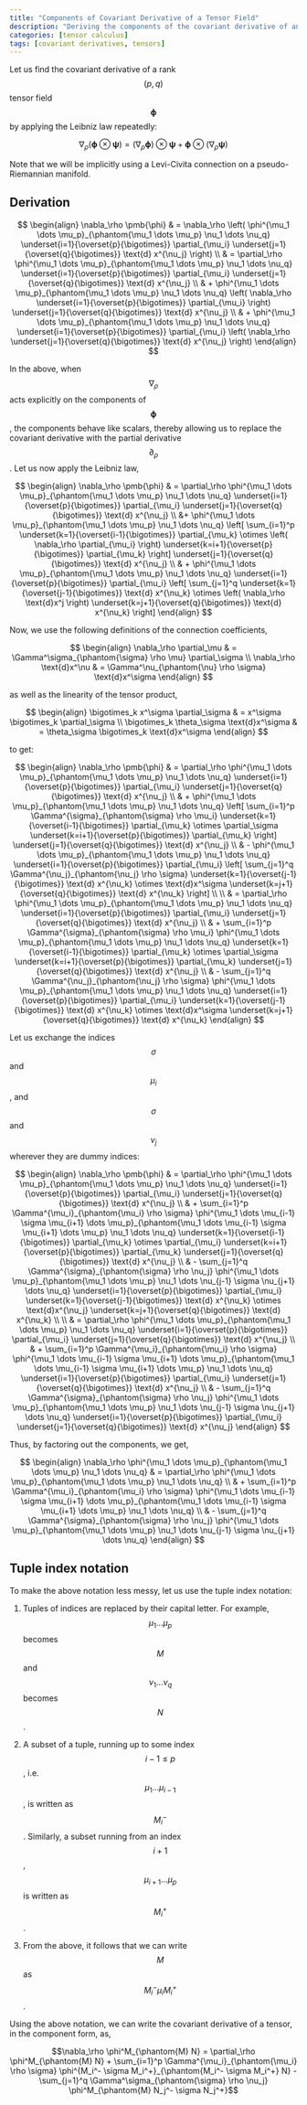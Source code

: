 ```yaml
---
title: "Components of Covariant Derivative of a Tensor Field"
description: "Deriving the components of the covariant derivative of an arbitrary tensor field"
categories: [tensor calculus]
tags: [covariant derivatives, tensors]
---
```


Let us find the covariant derivative of a rank $$(p, q)$$ tensor field $$\pmb{\phi}$$ by applying the Leibniz law repeatedly:

$$\nabla_\rho \left( \pmb{\phi} \otimes \pmb{\psi} \right) = \left( \nabla_\rho \pmb{\phi} \right) \otimes \pmb{\psi} + \pmb{\phi} \otimes \left( \nabla_\rho \pmb{\psi} \right)$$

Note that we will be implicitly using a Levi-Civita connection on a pseudo-Riemannian manifold.

## Derivation

$$
\begin{align}
\nabla_\rho \pmb{\phi} & = \nabla_\rho \left( \phi^{\mu_1 \dots \mu_p}_{\phantom{\mu_1 \dots \mu_p} \nu_1 \dots \nu_q} \underset{i=1}{\overset{p}{\bigotimes}} \partial_{\mu_i} \underset{j=1}{\overset{q}{\bigotimes}} \text{d} x^{\nu_j} \right) \\
 & = \partial_\rho \phi^{\mu_1 \dots \mu_p}_{\phantom{\mu_1 \dots \mu_p} \nu_1 \dots \nu_q} \underset{i=1}{\overset{p}{\bigotimes}} \partial_{\mu_i} \underset{j=1}{\overset{q}{\bigotimes}} \text{d} x^{\nu_j} \\
 & + \phi^{\mu_1 \dots \mu_p}_{\phantom{\mu_1 \dots \mu_p} \nu_1 \dots \nu_q} \left( \nabla_\rho \underset{i=1}{\overset{p}{\bigotimes}} \partial_{\mu_i} \right) \underset{j=1}{\overset{q}{\bigotimes}} \text{d} x^{\nu_j} \\
 & + \phi^{\mu_1 \dots \mu_p}_{\phantom{\mu_1 \dots \mu_p} \nu_1 \dots \nu_q} \underset{i=1}{\overset{p}{\bigotimes}} \partial_{\mu_i} \left( \nabla_\rho \underset{j=1}{\overset{q}{\bigotimes}} \text{d} x^{\nu_j} \right)
\end{align}
$$

In the above, when $$\nabla_\rho$$ acts explicitly on the components of $$\pmb{\phi}$$, the components behave like scalars, thereby allowing us to replace the covariant derivative with the partial derivative $$\partial_\rho$$. Let us now apply the Leibniz law,

$$
\begin{align}
\nabla_\rho \pmb{\phi} & = \partial_\rho \phi^{\mu_1 \dots \mu_p}_{\phantom{\mu_1 \dots \mu_p} \nu_1 \dots \nu_q} \underset{i=1}{\overset{p}{\bigotimes}} \partial_{\mu_i} \underset{j=1}{\overset{q}{\bigotimes}} \text{d} x^{\nu_j} \\
 &+ \phi^{\mu_1 \dots \mu_p}_{\phantom{\mu_1 \dots \mu_p} \nu_1 \dots \nu_q} \left[ \sum_{i=1}^p \underset{k=1}{\overset{i-1}{\bigotimes}} \partial_{\mu_k} \otimes \left( \nabla_\rho \partial_{\mu_i} \right) \underset{k=i+1}{\overset{p}{\bigotimes}} \partial_{\mu_k} \right] \underset{j=1}{\overset{q}{\bigotimes}} \text{d} x^{\nu_j} \\
 & + \phi^{\mu_1 \dots \mu_p}_{\phantom{\mu_1 \dots \mu_p} \nu_1 \dots \nu_q} \underset{i=1}{\overset{p}{\bigotimes}} \partial_{\mu_i} \left[ \sum_{j=1}^q \underset{k=1}{\overset{j-1}{\bigotimes}} \text{d} x^{\nu_k} \otimes \left( \nabla_\rho \text{d}x^j \right) \underset{k=j+1}{\overset{q}{\bigotimes}} \text{d} x^{\nu_k} \right]
\end{align}
$$

Now, we use the following definitions of the connection coefficients,

$$
\begin{align}
\nabla_\rho \partial_\mu & = \Gamma^\sigma_{\phantom{\sigma} \rho \mu} \partial_\sigma \\
\nabla_\rho \text{d}x^\nu & = \Gamma^\nu_{\phantom{\nu} \rho \sigma} \text{d}x^\sigma
\end{align}
$$

as well as the linearity of the tensor product,

$$
\begin{align}
\bigotimes_k x^\sigma \partial_\sigma & = x^\sigma \bigotimes_k \partial_\sigma  \\ \bigotimes_k \theta_\sigma \text{d}x^\sigma & = \theta_\sigma \bigotimes_k \text{d}x^\sigma
\end{align}
$$

to get:

$$
\begin{align}
\nabla_\rho \pmb{\phi} & = \partial_\rho \phi^{\mu_1 \dots \mu_p}_{\phantom{\mu_1 \dots \mu_p} \nu_1 \dots \nu_q} \underset{i=1}{\overset{p}{\bigotimes}} \partial_{\mu_i} \underset{j=1}{\overset{q}{\bigotimes}} \text{d} x^{\nu_j} \\
 & + \phi^{\mu_1 \dots \mu_p}_{\phantom{\mu_1 \dots \mu_p} \nu_1 \dots \nu_q} \left[ \sum_{i=1}^p \Gamma^{\sigma}_{\phantom{\sigma} \rho \mu_i} \underset{k=1}{\overset{i-1}{\bigotimes}} \partial_{\mu_k} \otimes \partial_\sigma \underset{k=i+1}{\overset{p}{\bigotimes}} \partial_{\mu_k} \right] \underset{j=1}{\overset{q}{\bigotimes}} \text{d} x^{\nu_j} \\
 & - \phi^{\mu_1 \dots \mu_p}_{\phantom{\mu_1 \dots \mu_p} \nu_1 \dots \nu_q} \underset{i=1}{\overset{p}{\bigotimes}} \partial_{\mu_i} \left[ \sum_{j=1}^q \Gamma^{\nu_j}_{\phantom{\nu_j} \rho \sigma} \underset{k=1}{\overset{j-1}{\bigotimes}} \text{d} x^{\nu_k} \otimes \text{d}x^\sigma \underset{k=j+1}{\overset{q}{\bigotimes}} \text{d} x^{\nu_k} \right] \\ \\
 & = \partial_\rho \phi^{\mu_1 \dots \mu_p}_{\phantom{\mu_1 \dots \mu_p} \nu_1 \dots \nu_q} \underset{i=1}{\overset{p}{\bigotimes}} \partial_{\mu_i} \underset{j=1}{\overset{q}{\bigotimes}} \text{d} x^{\nu_j} \\
 & + \sum_{i=1}^p \Gamma^{\sigma}_{\phantom{\sigma} \rho \mu_i} \phi^{\mu_1 \dots \mu_p}_{\phantom{\mu_1 \dots \mu_p} \nu_1 \dots \nu_q} \underset{k=1}{\overset{i-1}{\bigotimes}} \partial_{\mu_k} \otimes \partial_\sigma \underset{k=i+1}{\overset{p}{\bigotimes}} \partial_{\mu_k} \underset{j=1}{\overset{q}{\bigotimes}} \text{d} x^{\nu_j} \\
 & - \sum_{j=1}^q \Gamma^{\nu_j}_{\phantom{\nu_j} \rho \sigma} \phi^{\mu_1 \dots \mu_p}_{\phantom{\mu_1 \dots \mu_p} \nu_1 \dots \nu_q} \underset{i=1}{\overset{p}{\bigotimes}} \partial_{\mu_i} \underset{k=1}{\overset{j-1}{\bigotimes}} \text{d} x^{\nu_k} \otimes \text{d}x^\sigma \underset{k=j+1}{\overset{q}{\bigotimes}} \text{d} x^{\nu_k}
\end{align}
$$

Let us exchange the indices $$\sigma$$ and $$\mu_i$$, and $$\sigma$$ and $$\nu_j$$ wherever they are dummy indices:

$$
\begin{align}
\nabla_\rho \pmb{\phi} & = \partial_\rho \phi^{\mu_1 \dots \mu_p}_{\phantom{\mu_1 \dots \mu_p} \nu_1 \dots \nu_q} \underset{i=1}{\overset{p}{\bigotimes}} \partial_{\mu_i} \underset{j=1}{\overset{q}{\bigotimes}} \text{d} x^{\nu_j} \\
 & + \sum_{i=1}^p \Gamma^{\mu_i}_{\phantom{\mu_i} \rho \sigma} \phi^{\mu_1 \dots \mu_{i-1} \sigma \mu_{i+1} \dots \mu_p}_{\phantom{\mu_1 \dots \mu_{i-1} \sigma \mu_{i+1} \dots \mu_p} \nu_1 \dots \nu_q} \underset{k=1}{\overset{i-1}{\bigotimes}} \partial_{\mu_k} \otimes \partial_{\mu_i} \underset{k=i+1}{\overset{p}{\bigotimes}} \partial_{\mu_k} \underset{j=1}{\overset{q}{\bigotimes}} \text{d} x^{\nu_j} \\
 & - \sum_{j=1}^q \Gamma^{\sigma}_{\phantom{\sigma} \rho \nu_j} \phi^{\mu_1 \dots \mu_p}_{\phantom{\mu_1 \dots \mu_p} \nu_1 \dots \nu_{j-1} \sigma \nu_{j+1} \dots \nu_q} \underset{i=1}{\overset{p}{\bigotimes}} \partial_{\mu_i} \underset{k=1}{\overset{j-1}{\bigotimes}} \text{d} x^{\nu_k} \otimes \text{d}x^{\nu_j} \underset{k=j+1}{\overset{q}{\bigotimes}} \text{d} x^{\nu_k} \\ \\
 & = \partial_\rho \phi^{\mu_1 \dots \mu_p}_{\phantom{\mu_1 \dots \mu_p} \nu_1 \dots \nu_q} \underset{i=1}{\overset{p}{\bigotimes}} \partial_{\mu_i} \underset{j=1}{\overset{q}{\bigotimes}} \text{d} x^{\nu_j} \\
 & + \sum_{i=1}^p \Gamma^{\mu_i}_{\phantom{\mu_i} \rho \sigma} \phi^{\mu_1 \dots \mu_{i-1} \sigma \mu_{i+1} \dots \mu_p}_{\phantom{\mu_1 \dots \mu_{i-1} \sigma \mu_{i+1} \dots \mu_p} \nu_1 \dots \nu_q} \underset{i=1}{\overset{p}{\bigotimes}} \partial_{\mu_i} \underset{j=1}{\overset{q}{\bigotimes}} \text{d} x^{\nu_j} \\
 & - \sum_{j=1}^q \Gamma^{\sigma}_{\phantom{\sigma} \rho \nu_j} \phi^{\mu_1 \dots \mu_p}_{\phantom{\mu_1 \dots \mu_p} \nu_1 \dots \nu_{j-1} \sigma \nu_{j+1} \dots \nu_q} \underset{i=1}{\overset{p}{\bigotimes}} \partial_{\mu_i} \underset{j=1}{\overset{q}{\bigotimes}} \text{d} x^{\nu_j}
\end{align}
$$

Thus, by factoring out the components, we get,

$$
\begin{align} \nabla_\rho \phi^{\mu_1 \dots \mu_p}_{\phantom{\mu_1 \dots \mu_p} \nu_1 \dots \nu_q} & = \partial_\rho \phi^{\mu_1 \dots \mu_p}_{\phantom{\mu_1 \dots \mu_p} \nu_1 \dots \nu_q} \\
  & + \sum_{i=1}^p \Gamma^{\mu_i}_{\phantom{\mu_i} \rho \sigma} \phi^{\mu_1 \dots \mu_{i-1} \sigma \mu_{i+1} \dots \mu_p}_{\phantom{\mu_1 \dots \mu_{i-1} \sigma \mu_{i+1} \dots \mu_p} \nu_1 \dots \nu_q} \\
  & - \sum_{j=1}^q \Gamma^{\sigma}_{\phantom{\sigma} \rho \nu_j} \phi^{\mu_1 \dots \mu_p}_{\phantom{\mu_1 \dots \mu_p} \nu_1 \dots \nu_{j-1} \sigma \nu_{j+1} \dots \nu_q}
\end{align}
$$

## Tuple index notation

To make the above notation less messy, let us use the tuple index notation:

1. Tuples of indices are replaced by their capital letter. For example, $$\mu_1 \dots \mu_p$$ becomes $$M$$ and $$\nu_1 \dots \nu_q$$ becomes $$N$$.

2. A subset of a tuple, running up to some index $$i-1 \leq p$$, i.e. $$\mu_1 \dots \mu_{i-1}$$, is written as $$M_i^-$$. Similarly, a subset running from an index $$i+1$$, $$\mu_{i+1} \dots \mu_p$$ is written as $$M_i^+$$.

3. From the above, it follows that we can write $$M$$ as $$M_i^- \mu_i M_i^+$$.

Using the above notation, we can write the covariant derivative of a tensor, in the component form, as,

$$\nabla_\rho \phi^M_{\phantom{M} N} = \partial_\rho \phi^M_{\phantom{M} N} + \sum_{i=1}^p \Gamma^{\mu_i}_{\phantom{\mu_i} \rho \sigma} \phi^{M_i^- \sigma M_i^+}_{\phantom{M_i^- \sigma M_i^+} N} - \sum_{j=1}^q \Gamma^\sigma_{\phantom{\sigma} \rho \nu_j} \phi^M_{\phantom{M} N_j^- \sigma N_j^+}$$
